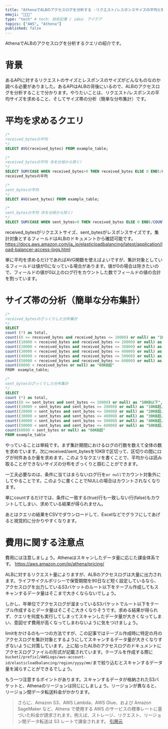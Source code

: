 ```yaml
---
title: "AthenaでALBのアクセスログを分析する -リクエスト/レスポンスサイズの平均と簡単な分布集計"
emoji: "👨🏻‍💻"
type: "tech" # tech: 技術記事 / idea: アイデア
topics: ["AWS", "Athena"]
published: false
---
```

AthenaでALBのアクセスログを分析するクエリの紹介です。

# 背景
あるAPIに対するリクエストのサイズとレスポンスのサイズがどんなものなのか調べる必要がありました。あるAPIはALBの背後にいるので、ALBのアクセスログを分析することで分かります。やりたいことは、リクエスト/レスポンスの平均サイズを求めること、そしてサイズ帯の分析（簡単な分布集計）です。

# 平均を求めるクエリ
```sql
/*
received_bytesの平均
*/
SELECT AVG(received_bytes) FROM example_table;

/*
received_bytesの平均（0を分母から除く）
*/
SELECT SUM(CASE WHEN received_bytes>0 THEN received_bytes ELSE 0 END)/COUNT(received_bytes>0 OR NULL) FROM example_table;
received_bytesの平均

/*
sent_bytesの平均
*/
SELECT AVG(sent_bytes) FROM example_table;

/*
sent_bytesの平均（0を分母から除く）
*/
SELECT SUM(CASE WHEN sent_bytes>0 THEN received_bytes ELSE 0 END)/COUNT(received_bytes>0 OR NULL) FROM example_table;

```
received_bytesがリクエストサイズ、sent_bytesがレスポンスサイズです。集計対象とするフィールドはALBのドキュメントから確認可能です。
https://docs.aws.amazon.com/ja_jp/elasticloadbalancing/latest/application/load-balancer-access-logs.html

単に平均を求めるだけであればAVG関数を使えばよいですが、集計対象としているフィールドは値が0になっている場合があります。値が0の場合は除きたいので、フィールドの値が0以上のログ行をカウントした数でフィールドの値の合計を割っています。

# サイズ帯の分析（簡単な分布集計）
```sql
/*
received_bytesのざっくりした分布集計
*/
SELECT 
count (*) as total,
count((0 <= received_bytes and received_bytes <= 10000) or null) as "10KB以下",
count((10000 < received_bytes and received_bytes <= 20000) or null) as "10KB超、20KB以下",
count((20000 < received_bytes and received_bytes <= 30000) or null) as "20KB超、30KB以下",
count((30000 < received_bytes and received_bytes <= 40000) or null) as "30KB超、40KB以下",
count((40000 < received_bytes and received_bytes <= 50000) or null) as "40KB超、50KB以下",
count((50000 < received_bytes and received_bytes <= 60000) or null) as "50KB超、60KB以下",
count(60000 < received_bytes or null) as "60KB超"
FROM　example_table;

/*
sent_bytesのざっくりした分布集計
*/
SELECT 
count (*) as total,
count((0 <= sent_bytes and sent_bytes <= 10000) or null) as "10KB以下",
count((10000 < sent_bytes and sent_bytes <= 20000) or null) as "10KB超、20KB以下",
count((20000 < sent_bytes and sent_bytes <= 30000) or null) as "20KB超、30KB以下",
count((30000 < sent_bytes and sent_bytes <= 40000) or null) as "30KB超、40KB以下",
count((40000 < sent_bytes and sent_bytes <= 50000) or null) as "40KB超、50KB以下",
count((50000 < sent_bytes and sent_bytes <= 60000) or null) as "50KB超、60KB以下",
count(60000 < sent_bytes or null) as "60KB超"
FROM example_table
```
やっていることは単純です。まず集計期間におけるログの行数を数えて全体の数を求めています。次にreceived/sent_bytesを10KBで区切って、区切りの間にログが何件あるか量を求めます。このようなクエリを書くことで、平均からは読み取ることができないサイズの分布をざっくりと掴むことができます。

一工夫必要なのは、条件に当てはまらないログ行を`or null`でカウント対象外にしてやることです。このように書くことでNULLの場合はカウントされなくなります。

単にcountするだけでは、条件に一致する(true)行も一致しない行(false)もカウントしてしまい、求めている結果が得られません。

あとはクエリの結果をCSVでダウンロードして、Excelなどでグラフにしてあげると視覚的に分かりやすくなります。

# 費用に関する注意点
費用には注意しましょう。Athenaはスキャンしたデータ量に応じた課金体系です。
https://aws.amazon.com/jp/athena/pricing/

ALBに対するリクエスト量によりますが、ALBのアクセスログは大量に出力されます。ライフサイクルポリシーで保管期間を90日など短く設定しているなら、アクセスログを出力しているS3バケットのルート以下をテーブル作成してもスキャンするデータ量はそこまで大きくならないでしょう。

しかし、年単位でアクセスログが溜まっているS3バケットでルート以下をテーブル作成するとデータ量はそこそこ大きくなりそうです。求める結果が得られず、クエリを何度も実行してしまってスキャンしたデータ量が大きくなってしまい、意図せず費用が高くなってしまわないように気をつけましょう。

limitをかけるのも一つの方法ですが、この記事ではテーブル作成時に特定の月のアクセスログを集計対象とするようにしてスキャンするデータ量が大きくなりすぎないように対策しています。上に貼ったALBのアクセスログのドキュメントにアクセスログファイルの形式が記載されています。テーブルを作成する際に`bucket[/prefix]/AWSLogs/aws-account-id/elasticloadbalancing/region/yyyy/mm/`まで絞り込むとスキャンするデータ量を減らすことができるでしょう。

もう一つ注意するポイントがあります。スキャンするデータが格納されたS3バケットと、Athenaのリージョンは同じにしましょう。リージョンが異なると、リージョン間データ転送料金がかかります。
>さらに、Amazon S3、AWS Lambda、AWS Glue、および Amazon SageMaker など、Athena で使用する AWS のサービスの標準レートに基づいた料金が請求されます。例えば、ストレージ、リクエスト、リージョン間データ転送は S3 レートで課金されます。
[引用元](https://aws.amazon.com/jp/athena/pricing/)